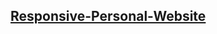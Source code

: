 <h2><a href="https://ji-silver.github.io/Responsive-Personal-Website/">Responsive-Personal-Website</a></h2>
